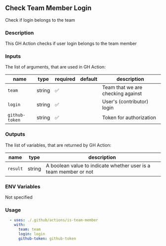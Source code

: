 ## Check Team Member Login

Check if login belongs to the team

### Description

This GH Action checks if user login belongs to the team member

### Inputs

The list of arguments, that are used in GH Action:

| name           | type   | required | default | description                       |
| -------------- | ------ | -------- | ------- | --------------------------------- |
| `team`         | string | ✅        |         | Team that we are checking against |
| `login`        | string | ✅        |         | User's (contributor) login        |
| `github-token` | string | ✅        |         | Token for authorization           |

### Outputs

The list of variables, that are returned by GH Action:

| name     | type   | description                                                      |
| -------- | ------ | ---------------------------------------------------------------- |
| `result` | string | A boolean value to indicate whether user is a team member or not |

### ENV Variables

Not specified

### Usage

```yaml
  - uses: ./.github/actions/is-team-member
    with:
      team: team
      login: login
      github-token: github-token
```
